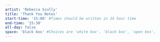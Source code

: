 ```yaml
---
artist: 'Rebecca Scully'
title: 'Thank You Notes'
start-time: '15:00' #Times should be written in 24 hour time
end-time: '15:30'
all-day: false
space: 'black box' #Choices are 'white box', 'black box', 'open box', 'grounds'
---
```

<!-- Description -->

<!-- Bio -->
